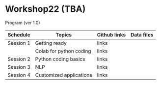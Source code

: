 # Workshop22 (TBA)

Program (ver 1.0)

| Schedule | Topics | Github links | Data files |
|----------|--------|--------------|------------|
| Session 1 | Getting ready | links |     |
|           | Colab for python coding | links |     |
| Session 2 | Python coding basics | links |     |
| Session 3 | NLP | links |     |
| Session 4 | Customized applications | links |     |

